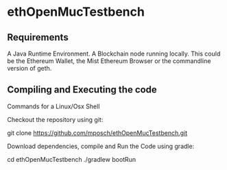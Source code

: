 # ethOpenMucTestbench
## Requirements

A Java Runtime Environment.
A Blockchain node running locally. This could be the Ethereum Wallet, the Mist Ethereum Browser or the commandline version of geth. 

## Compiling and Executing the code

Commands for a Linux/Osx Shell

Checkout the repository using git:

git clone https://github.com/mposch/ethOpenMucTestbench.git

Download dependencies, compile and Run the Code using gradle:

cd ethOpenMucTestbench
./gradlew bootRun
